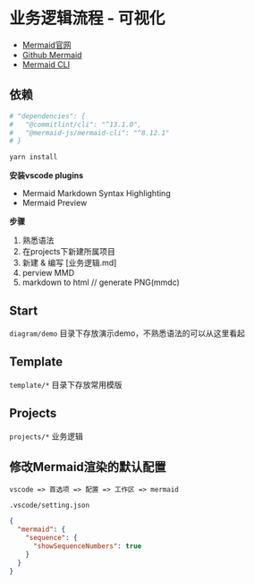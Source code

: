 # 业务逻辑流程 - 可视化

* [Mermaid官网](https://mermaid-js.github.io/mermaid/#/)
* [Github Mermaid](https://github.com/mermaid-js/mermaid)
* [Mermaid CLI](https://github.com/mermaid-js/mermaid-cli)

## 依赖

```bash
# "dependencies": {
#   "@commitlint/cli": "^13.1.0",
#   "@mermaid-js/mermaid-cli": "^8.12.1"
# }

yarn install
```

**安装vscode plugins**

* Mermaid Markdown Syntax Highlighting
* Mermaid Preview

**步骤**

1. 熟悉语法
2. 在projects下新建所属项目
3. 新建 & 编写 [业务逻辑.md]
4. perview MMD
5. markdown to html // generate PNG(mmdc)

## Start

`diagram/demo` 目录下存放演示demo，不熟悉语法的可以从这里看起

## Template

`template/*` 目录下存放常用模版

## Projects

`projects/*` 业务逻辑

## 修改Mermaid渲染的默认配置

`vscode => 首选项 => 配置 => 工作区 => mermaid`

`.vscode/setting.json`

```json
{
  "mermaid": {
    "sequence": {
      "showSequenceNumbers": true
    }
  }
}
```
